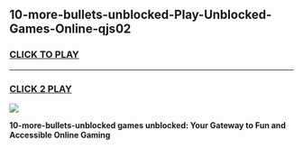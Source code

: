 
## 10-more-bullets-unblocked-Play-Unblocked-Games-Online-qjs02
<h3>
<a href="https://premium76.site?title=10-more-bullets-unblocked&ref=25A">CLICK TO PLAY</a></h3>
<hr>

<h3>
<a href="https://premium76.site?title=10-more-bullets-unblocked&ref=25A">CLICK 2 PLAY</a>
  
</h3>

<a href="https://premium76.site?title=10-more-bullets-unblocked&ref=25A"><img src="https://clearcache.store/games.png"></a>


**10-more-bullets-unblocked games unblocked: Your Gateway to Fun and Accessible Online Gaming**
